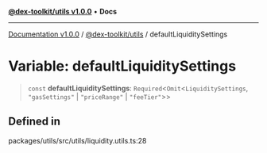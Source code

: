 [**@dex-toolkit/utils v1.0.0**](../README.md) • **Docs**

***

[Documentation v1.0.0](../../../packages.md) / [@dex-toolkit/utils](../README.md) / defaultLiquiditySettings

# Variable: defaultLiquiditySettings

> `const` **defaultLiquiditySettings**: `Required`\<`Omit`\<`LiquiditySettings`, `"gasSettings"` \| `"priceRange"` \| `"feeTier"`\>\>

## Defined in

packages/utils/src/utils/liquidity.utils.ts:28
